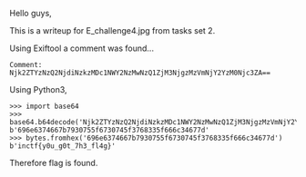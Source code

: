 Hello guys,

This is a writeup for E_challenge4.jpg from tasks set 2.

Using Exiftool a comment was found...
```
Comment: Njk2ZTYzNzQ2NjdiNzkzMDc1NWY2NzMwNzQ1ZjM3NjgzMzVmNjY2YzM0Njc3ZA==
```

Using Python3,

```
>>> import base64
>>> base64.b64decode('Njk2ZTYzNzQ2NjdiNzkzMDc1NWY2NzMwNzQ1ZjM3NjgzMzVmNjY2YzM0Njc3ZA==')
b'696e6374667b7930755f6730745f3768335f666c34677d'
>>> bytes.fromhex('696e6374667b7930755f6730745f3768335f666c34677d')
b'inctf{y0u_g0t_7h3_fl4g}'
```

Therefore flag is found.
